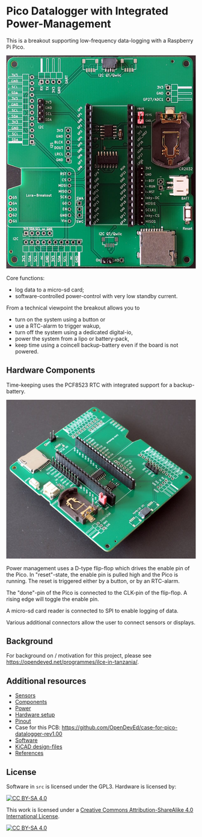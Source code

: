 Pico Datalogger with Integrated Power-Management
================================================

This is a breakout supporting low-frequency data-logging with a Raspberry Pi Pico.

![](pcb1.jpg)

Core functions:
  * log data to a micro-sd card;
  * software-controlled power-control with very low standby current.

From a technical viewpoint the breakout allows you to
  * turn on the system using a button or
  * use a RTC-alarm to trigger wakup,
  * turn off the system using a dedicated digital-io,
  * power the system from a lipo or battery-pack,
  * keep time using a coincell backup-battery even if the board is not powered.


Hardware Components
-------------------

Time-keeping uses the PCF8523 RTC with integrated support for a backup-battery.

![](pcb2.jpg)

Power management uses a D-type flip-flop which drives the enable pin of the Pico.
In "reset"-state, the enable pin is pulled high and the Pico is running. The
reset is triggered either by a button, or by an RTC-alarm.

The "done"-pin of the Pico is connected to the CLK-pin of the flip-flop. A rising edge
will toggle the enable pin.

A micro-sd card reader is connected to SPI to enable logging of data.

Various additional connectors allow the user to connect sensors or displays.


Background
----------

For background on / motivation for this project, please see
<https://opendeved.net/programmes/ilce-in-tanzania/>.


Additional resources
--------------------

  * [Sensors](sensors.md)
  * [Components](components.md)
  * [Power](power.md)
  * [Hardware setup](hardware_setup.md)
  * [Pinout](pins.md)
  * Case for this PCB: https://github.com/OpenDevEd/case-for-pico-datalogger-rev1.00
  * [Software](datacollector.md)
  * [KiCAD design-files](./pico-datalogger.kicad/Readme.md)
  * [References](references.md)


License
-------

Software in `src` is licensed under the GPL3. Hardware is licensed by:

[![CC BY-SA 4.0][cc-by-sa-shield]][cc-by-sa]

This work is licensed under a
[Creative Commons Attribution-ShareAlike 4.0 International
License][cc-by-sa].

[![CC BY-SA 4.0][cc-by-sa-image]][cc-by-sa]

[cc-by-sa]: http://creativecommons.org/licenses/by-sa/4.0/
[cc-by-sa-image]: https://licensebuttons.net/l/by-sa/4.0/88x31.png
[cc-by-sa-shield]:
https://img.shields.io/badge/License-CC%20BY--SA%204.0-lightgrey.svg
